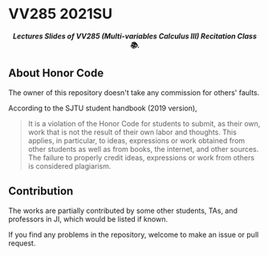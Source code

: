 # VV285 2021SU

<p align="center"><b><i>
	Lectures Slides of VV285 (Multi-variables Calculus III) Recitation Class 📚.
</i></b></p>

## About Honor Code

 The owner of this repository doesn't take any commission for others' faults.

According to the SJTU student handbook (2019 version),

> It is a violation of the Honor Code for students to submit, as their own, work that is not the result of their own labor and thoughts. This applies, in particular, to ideas, expressions or work obtained from other students as well as from books, the internet, and other sources. The failure to properly credit ideas, expressions or work from others is considered plagiarism.

## Contribution

The works are partially contributed by some other students, TAs, and professors in JI, which would be listed if known.

If you find any problems in the repository, welcome to make an issue or pull request.
